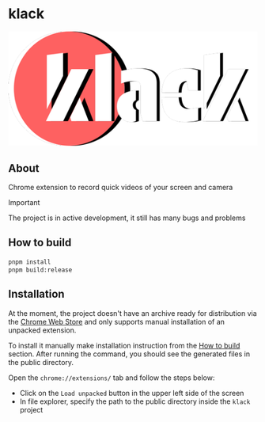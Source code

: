 # klack

<!-- markdownlint-disable MD033 -->
<p align="center">
  <img src="./docs/assets/lookup.png" alt="klack lookup">
</p>

## About

Chrome extension to record quick videos of your screen and camera

> [!IMPORTANT]
> The project is in active development, it still has many bugs and problems

## How to build

```shell
pnpm install
pnpm build:release
```

## Installation

At the moment, the project doesn't have an archive ready for distribution via the [Chrome Web Store](https://chromewebstore.google.com/category/extensions) and only supports manual installation of an unpacked extension.

To install it manually make installation instruction from the [How to build](#how-to-build) section. After running the command, you should see the generated files in the public directory.

Open the `chrome://extensions/` tab and follow the steps below:

- Click on the `Load unpacked` button in the upper left side of the screen
- In file explorer, specify the path to the public directory inside the `klack` project
